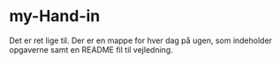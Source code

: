 # my-Hand-in

Det er ret lige til. Der er en mappe for hver dag på ugen, som indeholder opgaverne samt en README fil til vejledning.
